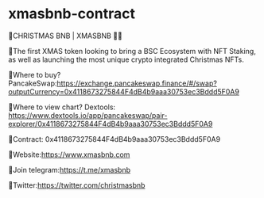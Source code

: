 # xmasbnb-contract
🎅CHRISTMAS BNB | XMASBNB 🎁🎄

🎅The first XMAS token looking to bring a BSC Ecosystem with NFT Staking, as well as launching the most unique crypto integrated Christmas NFTs.

🎅Where to buy? PancakeSwap:https://exchange.pancakeswap.finance/#/swap?outputCurrency=0x4118673275844F4dB4b9aaa30753ec3Bddd5F0A9

🎅Where to view chart? Dextools: https://www.dextools.io/app/pancakeswap/pair-explorer/0x4118673275844F4dB4b9aaa30753ec3Bddd5F0A9

🎅Contract: 0x4118673275844F4dB4b9aaa30753ec3Bddd5F0A9

🎅Website:https://www.xmasbnb.com

🎅Join telegram:https://t.me/xmasbnb

🎅Twitter:https://twitter.com/christmasbnb
